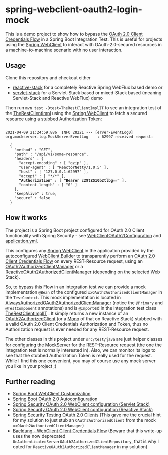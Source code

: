 # spring-webclient-oauth2-login-mock

This is a demo project to show how to bypass
the [OAuth 2.0 Client Credentials Flow](https://tools.ietf.org/html/rfc6749#section-1.3.4) in a Spring Boot Integration
Test. This is useful for projects using
the [Spring WebClient](https://docs.spring.io/spring-framework/docs/current/javadoc-api/org/springframework/web/reactive/function/client/WebClient.html)
to interact with OAuth-2.0-secured resources in a machine-to-machine scenario with no user interaction.

## Usage

Clone this repository and checkout either

* [reactive-stack](reactive-stack) for a completely Reactive Spring WebFlux based demo or
* [servlet-stack](servlet-stack) for a Servlet-Stack based or mixed-Stack based (meaning Servlet-Stack and Reactive
  WebFlux) demo

Then run `mvn test -Dtest=TheRestClientImplIT` to see an integration test of
the [TheRestClientImpl](src/main/java/com/github/clocken/spring/webclient/oauth2/login/mock/rest/client/TheRestClientImpl.java)
using
the [Spring WebClient](https://docs.spring.io/spring-framework/docs/current/javadoc-api/org/springframework/web/reactive/function/client/WebClient.html)
to fetch a secured resource using a stubbed Authorization Token:

<pre><code>
2021-04-09 21:24:59.886  INFO 28221 --- [erver-EventLog0] org.mockserver.log.MockServerEventLog    : 62997 received request:

  {
    "method" : "GET",
    "path" : "/api/v1/some-resource",
    "headers" : {
      "accept-encoding" : [ "gzip" ],
      "user-agent" : [ "ReactorNetty/1.0.5" ],
      "host" : [ "127.0.0.1:62997" ],
      "accept" : [ "*/*" ],
      <b>"Authorization" : [ "Bearer c29tZS10b2tlbg==" ]</b>,
      "content-length" : [ "0" ]
    },
    "keepAlive" : true,
    "secure" : false
  }
</code></pre>

## How it works

The project is a Spring Boot project configured for OAuth 2.0 Client functionality with Spring Security -
see [WebClientOAuth2Configuration](src/main/java/com/github/clocken/spring/webclient/oauth2/login/mock/configuration/WebClientOAuth2Configuration.java)
and [application.yml](src/main/resources/application.yml).

This configures
any [Spring WebClient](https://docs.spring.io/spring-framework/docs/current/javadoc-api/org/springframework/web/reactive/function/client/WebClient.html)
in the application provided by the
autoconfigured [WebClient.Builder](https://docs.spring.io/spring-framework/docs/current/javadoc-api/org/springframework/web/reactive/function/client/WebClient.Builder.html)
to transparently perform an [OAuth 2.0 Client Credentials Flow](https://tools.ietf.org/html/rfc6749#section-1.3.4) on
every REST-Resource request, using
an [OAuth2AuthorizedClientManager](https://docs.spring.io/spring-security/site/docs/current/api/org/springframework/security/oauth2/client/OAuth2AuthorizedClientManager.html)
or
a [ReactiveOAuth2AuthorizedClientManager](https://docs.spring.io/spring-security/site/docs/current/api/org/springframework/security/oauth2/client/ReactiveOAuth2AuthorizedClientManager.html)
(depending on the selected Web Stack).

So, to bypass this Flow in an integration test we can provide a mock implementation `@Bean` of the
configured `xxOAuth2AuthorizedClientManager` in the `TestContext`. This mock implementation is located
in [AlwaysAuthorizedOAuth2AuthorizedClientManager](src/test/java/com/github/clocken/spring/webclient/oauth2/login/mock/AlwaysAuthorizedOAuth2AuthorizedClientManager.java)
(notice the `@Primary` and `@TestComponent` annotations) and is `@Import`ed in the integration test
class [TheRestClientImplIT](src/test/java/com/github/clocken/spring/webclient/oauth2/login/mock/rest/client/TheRestClientImplIT.java)
. It simply returns a new instance of
an [OAuth2AuthorizedClient](https://docs.spring.io/spring-security/site/docs/current/api/org/springframework/security/oauth2/client/OAuth2AuthorizedClient.html)
(or a [Mono](https://projectreactor.io/docs/core/release/api/reactor/core/publisher/Mono.html) of that on Reactive
Stack)
stubbed with a valid OAuth 2.0 Client Credentials Authorization and Token, thus no Authorization request is ever needed
for any REST-Resource request.

The other classes in this project under `src/test/java` are just helper classes for configuring
the [MockServer](https://www.mock-server.com/) for the REST-Resource request (the one the integration test is normally
interested in). Also, we can monitor its logs to see that the stubbed Authorization Token is really used for the
request. While I find this one convenient, you may of course use any mock server you like in your project ;)

## Further reading

* [Spring Boot WebClient Customization](https://docs.spring.io/spring-boot/docs/current/reference/html/spring-boot-features.html#boot-features-webclient-customization)
* [Spring Boot OAuth 2.0 Autoconfiguration](https://docs.spring.io/spring-boot/docs/current/reference/html/spring-boot-features.html#boot-features-security-oauth2-client)
* [Spring Security OAuth 2.0 WebClient configuration (Servlet Stack)](https://docs.spring.io/spring-security/site/docs/current/reference/html5/#oauth2Client-webclient-servlet)
* [Spring Security OAuth 2.0 WebClient configuration (Reactive Stack)](https://docs.spring.io/spring-security/site/docs/current/reference/html5/#webclient-setup)
* [Spring Security Testing OAuth 2.0 Clients](https://docs.spring.io/spring-security/site/docs/current/reference/html5/#webflux-testing-oauth2-client)
  (This gave me the crucial hint for my solution to just stub an `OAuth2AuthorizedClient` from the
  mock `xxOAuth2AuthorizedClientManager`)
* [Baeldung - WebClient Client Credentials Flow](https://www.baeldung.com/spring-webclient-oauth2#spring-security-5-support---the-client-credentials-flow)
  (Beware that this write-up uses the now deprecated `UnAuthenticatedServerOAuth2AuthorizedClientRepository`, that is
  why I opted for `ReactiveOAuth2AuthorizedClientManager` in my solution)
